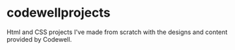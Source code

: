 # codewellprojects
Html and CSS projects I've made from scratch with the designs and content provided by Codewell.
